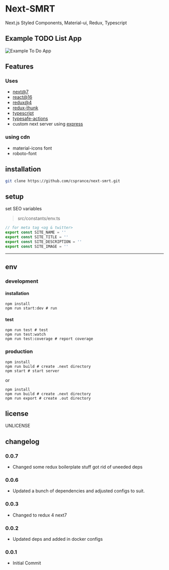 # Next-SMRT

Next.js Styled Components, Material-ui, Redux, Typescript

## Example TODO List App
![Example To Do App](https://csprance.com/shots/2018-08-12_80391bbd-a273-454b-9d85-f45c0bca6d37.png)

## Features
### Uses
 - [next@7](https://github.com/zeit/next.js)
 - [react@16](https://github.com/facebook/react)
 - [redux@4](https://github.com/reduxjs/redux)
 - [redux-thunk](https://github.com/reduxjs/redux-thunk)
 - [typescript](https://github.com/Microsoft/TypeScript)
 - [typesafe-actions](https://github.com/piotrwitek/typesafe-actions)
 - custom next server using [express](https://github.com/expressjs/express)
 

### using cdn
 - material-icons font
 - roboto-font

## installation

```sh
git clone https://github.com/csprance/next-smrt.git
```

## setup

set SEO variables

> src/constants/env.ts

```typescript
// for meta tag <og & twitter>
export const SITE_NAME = ''
export const SITE_TITLE = ''
export const SITE_DESCRIPTION = ''
export const SITE_IMAGE = ''
```

---

## env

### development

#### installation

```
npm install
npm run start:dev # run
```

#### test

```
npm run test # test
npm run test:watch
npm run test:coverage # report coverage
```

### production

```
npm install
npm run build # create .next directory
npm start # start server
```

or

```
npm install
npm run build # create .next directory
npm run export # create .out directory
```

## license

UNLICENSE

## changelog
### 0.0.7

- Changed some redux boilerplate stuff got rid of uneeded deps
### 0.0.6

- Updated a bunch of dependencies and adjusted configs to suit.
### 0.0.3

- Changed to redux 4 next7

### 0.0.2

- Updated deps and added in docker configs

### 0.0.1

- Initial Commit